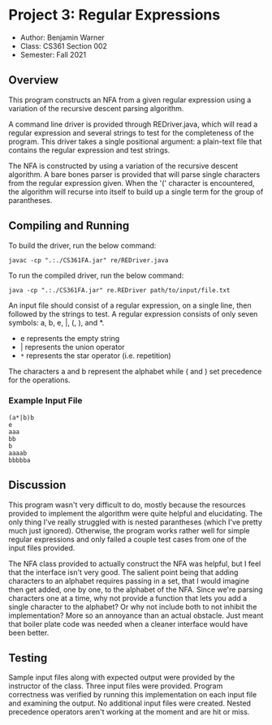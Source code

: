 # Project 3: Regular Expressions

* Author: Benjamin Warner
* Class: CS361 Section 002
* Semester: Fall 2021

## Overview

This program constructs an NFA from a given regular expression using a 
variation of the recursive descent parsing algorithm.

A command line driver is provided through REDriver.java, which will read 
a regular expression and several strings to test for the completeness
of the program. This driver takes a single positional argument: a plain-text
file that contains the regular expression and test strings.

The NFA is constructed by using a variation of the recursive descent algorithm.
A bare bones parser is provided that will parse single characters from the 
regular expression given. When the '(' character is encountered, the algorithm
will recurse into itself to build up a single term for the group of parantheses. 

## Compiling and Running

To build the driver, run the below command:

`javac -cp ".:./CS361FA.jar" re/REDriver.java`

To run the compiled driver, run the below command:

`java -cp ".:./CS361FA.jar" re.REDriver path/to/input/file.txt`

An input file should consist of a regular expression, on a single line,
then followed by the strings to test. A regular expression consists of only
seven symbols: a, b, e, |, (, ), and *.

* e represents the empty string
* | represents the union operator
* `*` represents the star operator (i.e. repetition)

The characters a and b represent the alphabet while ( and ) set precedence for the operations.

### Example Input File

```
(a*|b)b
e
aaa
bb
b
aaaab
bbbbba
```

## Discussion

This program wasn't very difficult to do, mostly because the resources provided to implement
the algorithm were quite helpful and elucidating. The only thing I've really struggled with is
nested parantheses (which I've pretty much just ignored). Otherwise, the program works rather well
for simple regular expressions and only failed a couple test cases from one of the input files provided.

The NFA class provided to actually construct the NFA was helpful, but I feel that the interface isn't very
good. The salient point being that adding characters to an alphabet requires passing in a set, that I would
imagine then get added, one by one, to the alphabet of the NFA. Since we're parsing characters one at a time,
why not provide a function that lets you add a single character to the alphabet? Or why not include both
to not inhibit the implementation? More so an annoyance than an actual obstacle. Just meant that boiler plate
code was needed when a cleaner interface would have been better.

## Testing

Sample input files along with expected output were provided by the instructor of the class. Three input files
were provided. Program correctness was verified by running this implementation on each input file
and examining the output. No additional input files were created. Nested precedence operators aren't
working at the moment and are hit or miss.
